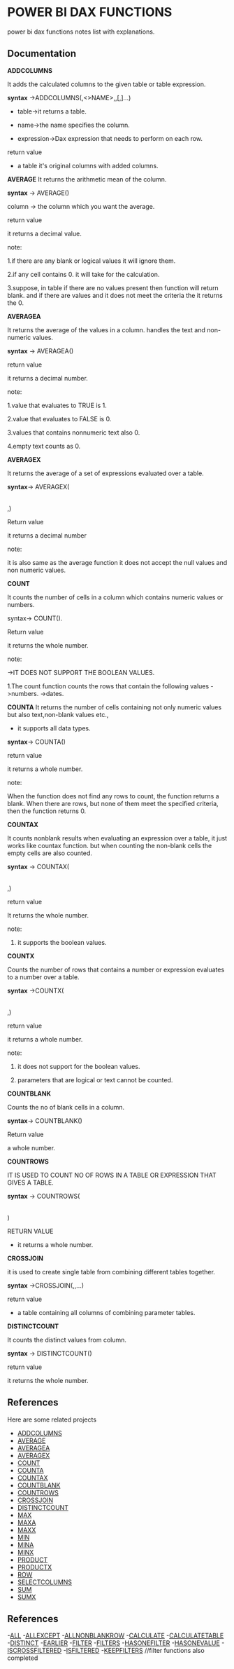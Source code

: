 
# POWER BI DAX FUNCTIONS

 power bi dax functions notes list with explanations.



## Documentation

**ADDCOLUMNS** 

It adds the calculated columns to the given table or table expression.

**syntax** ->ADDCOLUMNS(<TABLE>,<>NAME>,<EXPRESSION>,[<NAME>,<EXPRESSION>]...)
- table->it returns a table.

- name->the name specifies the column.

- expression->Dax expression that needs to perform on each row.

return value

- a table it's original columns with added columns.

**AVERAGE**
It returns the arithmetic mean of the column.

**syntax** -> AVERAGE(<COLUMN>)

column -> the column which you want the average.

return value

it returns a decimal value.

note:

1.if there are any blank or logical values it will ignore them.

2.if any cell contains 0. it will take for the calculation.

3.suppose, in table if there are no values present then function will return 
blank. and if there are values and it does not meet the criteria the it returns the 0.

**AVERAGEA**

It returns the average of the values in a column. handles the text and non-numeric values.

**syntax** -> AVERAGEA(<COLUMN>)

return value

it returns a decimal number.

note:

1.value that evaluates to TRUE is 1.

2.value that evaluates to FALSE is 0.

3.values that contains nonnumeric text also 0.

4.empty text counts as 0.

**AVERAGEX**

It returns the average of a set of expressions evaluated over a table.

**syntax**-> AVERAGEX(<TABLE>,<EXPRESSION>)

Return value

it returns a decimal number 

note:

it is also same as the average function it does not accept the null values and non numeric values.

**COUNT**

It counts the number of cells in a column which contains numeric values or numbers.

syntax-> COUNT(<COLUMN>).

Return value

it returns the whole number.

note:

->IT DOES NOT SUPPORT THE BOOLEAN VALUES.

1.The count function counts the rows that contain the following values
     ->numbers.
     ->dates.

**COUNTA** 
It returns the number of cells containing not only numeric values but also text,non-blank values etc.,

- it supports all data types.

**syntax**-> COUNTA(<COLUMN>)

return value

it returns a whole number.

note:

When the function does not find any rows to count, the function returns a blank. When there are rows, but none of them meet the specified criteria, then the function returns 0.

**COUNTAX**

It counts nonblank results when evaluating an expression over a table, it just works like countax function. but when counting the non-blank cells the empty cells are also counted.

**syntax** -> COUNTAX(<table>,<expression>)

return value

It returns the whole number.

note:

1. it supports the boolean values.

**COUNTX**

Counts the number of rows that contains a number or expression evaluates to a number over a table.

**syntax** ->COUNTX(<TABLE>,<EXPRESSION>)

return value

it returns a whole number.

note:

1. it does not support for the boolean values.

2. parameters that are logical or text cannot be counted.

**COUNTBLANK**

Counts the no of blank cells in a column.

**syntax**-> COUNTBLANK(<COLUMN>)

Return value

a whole number.

**COUNTROWS**

IT IS USED TO COUNT NO OF ROWS IN A TABLE OR EXPRESSION THAT GIVES A TABLE.

**syntax** -> COUNTROWS(<TABLE>)

RETURN VALUE

- it returns a whole number.

**CROSSJOIN**

it is used to create single table from combining different tables together.

**syntax** ->CROSSJOIN(<TABLE1>,<TABLE2>,<TABLE3>...)

return value 

- a table containing all columns of combining parameter tables.

**DISTINCTCOUNT**

It counts the distinct values from column.

**syntax** -> DISTINCTCOUNT(<COLUMN>)

return value

it returns the whole number.




## References

Here are some related projects

- [ADDCOLUMNS](https://www.tutorialspoint.com/dax_functions/dax_addcolumns_function.htm)
- [AVERAGE](https://www.tutorialspoint.com/dax_functions/dax_average_function.htm)
- [AVERAGEA](https://www.tutorialspoint.com/dax_functions/dax_averagea_function.htm)
- [AVERAGEX](https://www.tutorialspoint.com/dax_functions/dax_averagex_function.htm)
- [COUNT](https://www.tutorialspoint.com/dax_functions/dax_count_function.htm)
- [COUNTA](https://www.tutorialspoint.com/dax_functions/dax_counta_function.htm)
- [COUNTAX](https://www.tutorialspoint.com/dax_functions/dax_countax_function.htm)
- [COUNTBLANK](https://www.tutorialspoint.com/dax_functions/dax_countblank_function.htm)
- [COUNTROWS](https://www.tutorialspoint.com/dax_functions/dax_countrows_function.htm)
- [CROSSJOIN](https://www.tutorialspoint.com/dax_functions/dax_crossjoin_function.htm)
- [DISTINCTCOUNT](https://www.tutorialspoint.com/dax_functions/dax_distinctcount_function.htm)
- [MAX](https://www.tutorialspoint.com/dax_functions/dax_max_function.htm)
- [MAXA](https://www.tutorialspoint.com/dax_functions/dax_maxa_function.htm)
- [MAXX](https://www.tutorialspoint.com/dax_functions/dax_maxx_function.htm)
- [MIN](https://www.tutorialspoint.com/dax_functions/dax_min_function.htm)
- [MINA](https://www.tutorialspoint.com/dax_functions/dax_mina_function.htm)
- [MINX](https://www.tutorialspoint.com/dax_functions/dax_minx_function.htm)
- [PRODUCT](https://www.tutorialspoint.com/dax_functions/dax_product_function.htm)
- [PRODUCTX](https://www.tutorialspoint.com/dax_functions/dax_productx_function.htm)
- [ROW](https://www.tutorialspoint.com/dax_functions/dax_row_function.htm)
- [SELECTCOLUMNS](https://www.tutorialspoint.com/dax_functions/dax_selectcolumns_function.htm)
- [SUM](https://www.tutorialspoint.com/dax_functions/dax_sum_function.htm)
- [SUMX](https://www.tutorialspoint.com/dax_functions/dax_sumx_function.htm)



## References


-[ALL](https://www.tutorialspoint.com/dax_functions/dax_all_function.htm)
-[ALLEXCEPT](https://www.tutorialspoint.com/dax_functions/dax_allexcept_function.htm)
-[ALLNONBLANKROW](https://www.tutorialspoint.com/dax_functions/dax_allnoblankrow_function.htm)
-[CALCULATE](https://www.tutorialspoint.com/dax_functions/dax_calculate_function.htm)
-[CALCULATETABLE](https://www.tutorialspoint.com/dax_functions/dax_calculatetable_function.htm)
-[DISTINCT](https://www.tutorialspoint.com/dax_functions/dax_distinct_function.htm)
-[EARLIER](https://www.tutorialspoint.com/dax_functions/dax_earlier_function.htm)
-[FILTER](https://www.tutorialspoint.com/dax_functions/dax_filter_function.htm)
-[FILTERS](https://www.tutorialspoint.com/dax_functions/dax_filters_function.htm)
-[HASONEFILTER](https://www.tutorialspoint.com/dax_functions/dax_hasonefilter_function.htm)
-[HASONEVALUE](https://www.tutorialspoint.com/dax_functions/dax_hasonevalue_function.htm)
-[ISCROSSFILTERED](https://www.tutorialspoint.com/dax_functions/dax_iscrossfiltered_function.htm)
-[ISFILTERED](https://www.tutorialspoint.com/dax_functions/dax_isfiltered_function.htm)
-[KEEPFILTERS](https://www.tutorialspoint.com/dax_functions/dax_keepfilters_function.htm)
//filter functions also completed 






